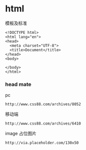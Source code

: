# html
  模板及标准

    <!DOCTYPE html>
    <html lang="en">
    <head>
      <meta charset="UTF-8">
      <title>Document</title>
    </head>
    <body>

    </body>
    </html>

### head mate ###

pc

    http://www.css88.com/archives/8052
    
移动端

    http://www.css88.com/archives/6410

image 占位图片

    http://via.placeholder.com/130x50
